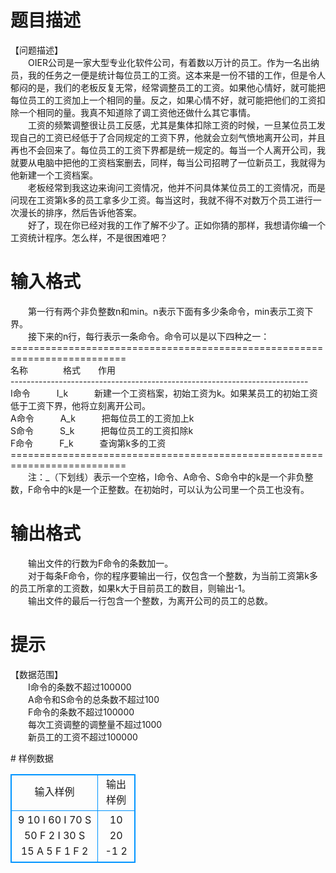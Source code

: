 # 

 
 # 题目描述 
<p>
【问题描述】<br>　　OIER公司是一家大型专业化软件公司，有着数以万计的员工。作为一名出纳员，我的任务之一便是统计每位员工的工资。这本来是一份不错的工作，但是令人郁闷的是，我们的老板反复无常，经常调整员工的工资。如果他心情好，就可能把每位员工的工资加上一个相同的量。反之，如果心情不好，就可能把他们的工资扣除一个相同的量。我真不知道除了调工资他还做什么其它事情。<br>　　工资的频繁调整很让员工反感，尤其是集体扣除工资的时候，一旦某位员工发现自己的工资已经低于了合同规定的工资下界，他就会立刻气愤地离开公司，并且再也不会回来了。每位员工的工资下界都是统一规定的。每当一个人离开公司，我就要从电脑中把他的工资档案删去，同样，每当公司招聘了一位新员工，我就得为他新建一个工资档案。<br>　　老板经常到我这边来询问工资情况，他并不问具体某位员工的工资情况，而是问现在工资第k多的员工拿多少工资。每当这时，我就不得不对数万个员工进行一次漫长的排序，然后告诉他答案。<br>　　好了，现在你已经对我的工作了解不少了。正如你猜的那样，我想请你编一个工资统计程序。怎么样，不是很困难吧？<br></p> 

 
 # 输入格式 
<p>
　　第一行有两个非负整数n和min。n表示下面有多少条命令，min表示工资下界。<br>　　接下来的n行，每行表示一条命令。命令可以是以下四种之一：<br>==========================================================================<br>名称　　　　格式　　作用<br>--------------------------------------------------------------------------<br>I命令　　　I_k　　　新建一个工资档案，初始工资为k。如果某员工的初始工资低于工资下界，他将立刻离开公司。<br>A命令　　　A_k　　　把每位员工的工资加上k<br>S命令　　　S_k　　　把每位员工的工资扣除k<br>F命令　　　F_k　　　查询第k多的工资<br>==========================================================================<br>　　注：_（下划线）表示一个空格，I命令、A命令、S命令中的k是一个非负整数，F命令中的k是一个正整数。在初始时，可以认为公司里一个员工也没有。<br></p> 

 
 # 输出格式 
<p>
　　输出文件的行数为F命令的条数加一。<br>　　对于每条F命令，你的程序要输出一行，仅包含一个整数，为当前工资第k多的员工所拿的工资数，如果k大于目前员工的数目，则输出-1。<br>　　输出文件的最后一行包含一个整数，为离开公司的员工的总数。<br></p> 

 
 # 提示 
<p>
【数据范围】<br>　　I命令的条数不超过100000<br>　　A命令和S命令的总条数不超过100<br>　　F命令的条数不超过100000<br>　　每次工资调整的调整量不超过1000<br>　　新员工的工资不超过100000<br></p> 
# 样例数据
<style>
        table,table tr th, table tr td { border:1px solid #0094ff; }
        table { width: 200px; min-height: 25px; line-height: 25px; text-align: center; border-collapse: collapse;}   
    </style>
<table>
	<tr>
		<td>输入样例</td>
		<td>输出样例</td>
	</tr>
<tr><td>9 10
I 60
I 70
S 50
F 2
I 30
S 15
A 5
F 1
F 2

</td><td>10
20
-1
2
</td></tr></table>
